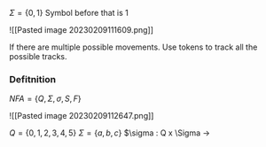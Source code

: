 
$\Sigma = \{0,1\}$ Symbol before that is 1 

![[Pasted image 20230209111609.png]]

If there are multiple possible movements.
Use tokens to track all the possible tracks.

### Defitnition 
$NFA = \{Q,\Sigma, \sigma, S, F\}$

![[Pasted image 20230209112647.png]]

$Q = \{0,1,2,3,4,5\}$
$\Sigma = \{a,b,c\}$
$\sigma : Q x \Sigma -> 


